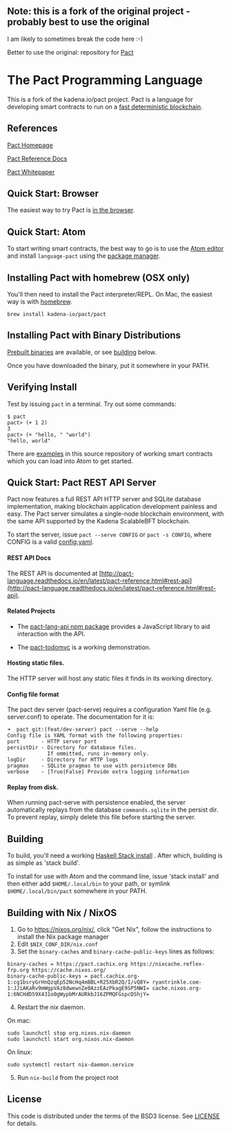 ## Note: this is a fork of the original project - probably best to use the original

I am likely to sometimes break the code here :-)

Better to use the original: repository for [Pact](http://kadena.io/pact)

The Pact Programming Language
===


This is a fork of the kadena.io/pact project. Pact is a language for developing
smart contracts to run on a [fast deterministic blockchain](http://kadena.io).

References
---

[Pact Homepage](http://kadena.io/pact)

[Pact Reference Docs](http://pact-language.readthedocs.io)

[Pact Whitepaper](http://kadena.io/docs/Kadena-PactWhitepaper.pdf)


Quick Start: Browser
---

The easiest way to try Pact is [in the browser](http://kadena.io/try-pact).

Quick Start: Atom
---

To start writing
smart contracts, the best way to go is to use the [Atom editor](https://atom.io) and install
`language-pact` using the [package manager](http://flight-manual.atom.io/using-atom/sections/atom-packages/).

Installing Pact with homebrew (OSX only)
---

You'll then need to install the Pact interpreter/REPL. On Mac, the easiest way is with [homebrew](https://brew.sh/).

```
brew install kadena-io/pact/pact
```

Installing Pact with Binary Distributions
---

[Prebuilt binaries](http://kadena.io/pact/downloads.html) are
available, or see [building](#Building) below.

Once you have downloaded the binary, put it somewhere in your PATH.


Verifying Install
---

Test by issuing `pact` in a terminal. Try out some commands:

```
$ pact
pact> (+ 1 2)
3
pact> (+ "hello, " "world")
"hello, world"
```

There are [examples](examples/) in this source repository of working smart contracts which you can load into Atom to get started.

Quick Start: Pact REST API Server
---

Pact now features a full REST API HTTP server and SQLite database implementation, making
blockchain application development painless and easy. The Pact server simulates a single-node
blockchain environment, with the same API supported by the Kadena ScalableBFT blockchain.

To start the server, issue `pact --serve CONFIG` or `pact -s CONFIG`, where CONFIG is a valid [config.yaml](config.yaml).

#### REST API Docs
The REST API is documented at [http://pact-language.readthedocs.io/en/latest/pact-reference.html#rest-api](http://pact-language.readthedocs.io/en/latest/pact-reference.html#rest-api).


#### Related Projects

* The [pact-lang-api npm package](https://www.npmjs.com/package/pact-lang-api) provides a JavaScript library to aid interaction with the API.

* The [pact-todomvc](https://github.com/kadena-io/pact-todomvc) is a working demonstration.

#### Hosting static files.

The HTTP server will host any static files it finds in its working directory.

#### Config file format

The pact dev server (pact-serve) requires a configuration Yaml file (e.g. server.conf) to operate. The documentation for it is:

```
➜  pact git:(feat/dev-server) pact --serve --help
Config file is YAML format with the following properties:
port       - HTTP server port
persistDir - Directory for database files.
             If ommitted, runs in-memory only.
logDir     - Directory for HTTP logs
pragmas    - SQLite pragmas to use with persistence DBs
verbose    - [True|False] Provide extra logging information
```

#### Replay from disk.

When running pact-serve with persistence enabled, the server automatically replays from the database
`commands.sqlite` in the persist dir. To prevent replay, simply delete this file before starting the server.

Building
---

To build, you'll need a working [Haskell Stack install](https://docs.haskellstack.org/en/stable/README/#how-to-install) . After which, building is as simple as 'stack build'.

To install for use with Atom and the command line, issue 'stack install' and then either add `$HOME/.local/bin` to your path, or symlink `$HOME/.local/bin/pact` somewhere in your PATH.

Building with Nix / NixOS
---

1. Go to https://nixos.org/nix/, click "Get Nix", follow the instructions to install the Nix package manager
2. Edit `$NIX_CONF_DIR/nix.conf`
3. Set the `binary-caches` and `binary-cache-public-keys` lines as follows:

```
binary-caches = https://pact.cachix.org https://nixcache.reflex-frp.org https://cache.nixos.org/
binary-cache-public-keys = pact.cachix.org-1:cg1bsryGrHnQzqEp52NcHq4mBBL+R25XbR2Q/I/vQ8Y= ryantrinkle.com-1:JJiAKaRv9mWgpVAz8dwewnZe0AzzEAzPkagE9SP5NWI= cache.nixos.org-1:6NCHdD59X431o0gWypbMrAURkbJ16ZPMQFGspcDShjY=
```

4. Restart the nix daemon.

On mac:

```
sudo launchctl stop org.nixos.nix-daemon
sudo launchctl start org.nixos.nix-daemon
```

On linux:

```
sudo systemctl restart nix-daemon.service
```

5. Run `nix-build` from the project root

License
---

This code is distributed under the terms of the BSD3 license. See [LICENSE](LICENSE) for details.
